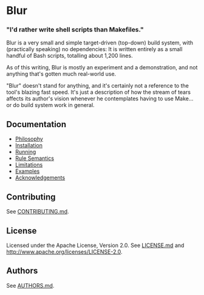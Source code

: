 Blur
====

### "I'd rather write shell scripts than Makefiles."

Blur is a very small and simple target-driven (top-down) build system, with
(practically speaking) no dependencies: It is written entirely as a small
handful of Bash scripts, totalling about 1,200 lines.

As of this writing, Blur is mostly an experiment and a demonstration, and not
anything that's gotten much real-world use.

"Blur" doesn't stand for anything, and it's certainly not a reference to
the tool's blazing fast speed. It's just a description of how
the stream of tears affects its author's vision whenever he contemplates
having to use Make&hellip; or do build system work in general.


Documentation
-------------

* [Philosophy](docs/philosophy.md)
* [Installation](docs/installation.md)
* [Running](docs/running.md)
* [Rule Semantics](docs/rules.md)
* [Limitations](docs/limitations.md)
* [Examples](docs/examples.md)
* [Acknowledgements](docs/acknowledgements.md)


Contributing
------------

See [CONTRIBUTING.md](CONTRIBUTING.md).


License
-------

Licensed under the Apache License, Version 2.0. See [LICENSE.md](LICENSE.md)
and <http://www.apache.org/licenses/LICENSE-2.0>.


Authors
-------

See [AUTHORS.md](AUTHORS.md).
